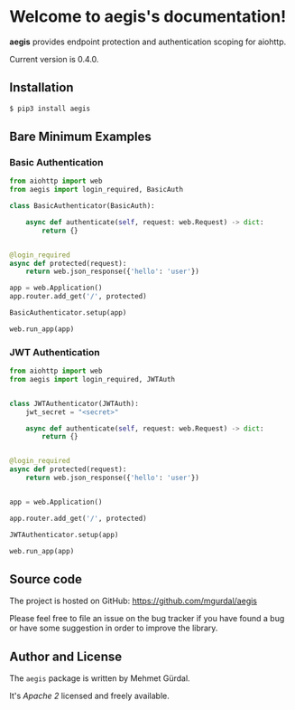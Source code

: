 # Welcome to aegis's documentation\!

**aegis** provides endpoint protection and authentication scoping for
aiohttp.

Current version is 0.4.0.

## Installation

``` bash
$ pip3 install aegis
```

## Bare Minimum Examples

### Basic Authentication
```python
from aiohttp import web
from aegis import login_required, BasicAuth

class BasicAuthenticator(BasicAuth):

    async def authenticate(self, request: web.Request) -> dict:
        return {}


@login_required
async def protected(request):
    return web.json_response({'hello': 'user'})

app = web.Application()
app.router.add_get('/', protected)

BasicAuthenticator.setup(app)

web.run_app(app)

```

### JWT Authentication

```python
from aiohttp import web
from aegis import login_required, JWTAuth


class JWTAuthenticator(JWTAuth):
    jwt_secret = "<secret>"

    async def authenticate(self, request: web.Request) -> dict:
        return {}


@login_required
async def protected(request):
    return web.json_response({'hello': 'user'})


app = web.Application()

app.router.add_get('/', protected)

JWTAuthenticator.setup(app)

web.run_app(app)
```

## Source code

The project is hosted on GitHub: <https://github.com/mgurdal/aegis>

Please feel free to file an issue on the bug tracker if you have found a
bug or have some suggestion in order to improve the library.

## Author and License

The `aegis` package is written by Mehmet Gürdal.

It's *Apache 2* licensed and freely available.
